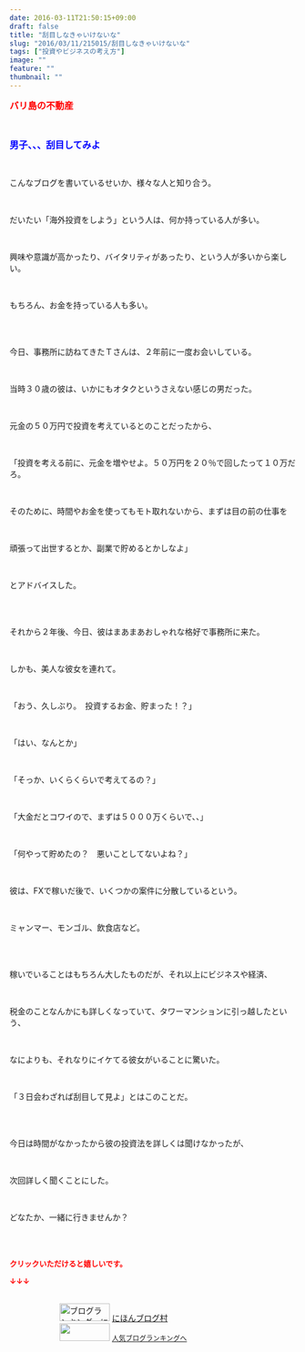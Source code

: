 ```yaml
---
date: 2016-03-11T21:50:15+09:00
draft: false
title: "刮目しなきゃいけないな"
slug: "2016/03/11/215015/刮目しなきゃいけないな"
tags: ["投資やビジネスの考え方"]
image: ""
feature: ""
thumbnail: ""
---
```

<p><font color="#ff0000" size="3"><strong>バリ島の不動産</strong></font></p><br/><p><font color="#0000ff" size="3"><strong>男子、、、刮目してみよ</strong></font></p><br/><p>こんなブログを書いているせいか、様々な人と知り合う。</p><br/><p>だいたい「海外投資をしよう」という人は、何か持っている人が多い。</p><br/><p>興味や意識が高かったり、バイタリティがあったり、という人が多いから楽しい。</p><br/><p>もちろん、お金を持っている人も多い。</p><br/><br/><p>今日、事務所に訪ねてきたＴさんは、２年前に一度お会いしている。</p><br/><p>当時３０歳の彼は、いかにもオタクというさえない感じの男だった。</p><br/><p>元金の５０万円で投資を考えているとのことだったから、</p><br/><p>「投資を考える前に、元金を増やせよ。５０万円を２０％で回したって１０万だろ。</p><br/><p>そのために、時間やお金を使ってもモト取れないから、まずは目の前の仕事を</p><br/><p>頑張って出世するとか、副業で貯めるとかしなよ」</p><br/><p>とアドバイスした。</p><br/><br/><p>それから２年後、今日、彼はまあまあおしゃれな格好で事務所に来た。</p><br/><p>しかも、美人な彼女を連れて。</p><br/><p>「おう、久しぶり。　投資するお金、貯まった！？」</p><br/><p>「はい、なんとか」</p><br/><p>「そっか、いくらくらいで考えてるの？」</p><br/><p>「大金だとコワイので、まずは５０００万くらいで、、」</p><br/><p>「何やって貯めたの？　悪いことしてないよね？」</p><br/><p>彼は、FXで稼いだ後で、いくつかの案件に分散しているという。</p><br/><p>ミャンマー、モンゴル、飲食店など。</p><br/><br/><p>稼いでいることはもちろん大したものだが、それ以上にビジネスや経済、</p><br/><p>税金のことなんかにも詳しくなっていて、タワーマンションに引っ越したという、</p><br/><p>なによりも、それなりにイケてる彼女がいることに驚いた。</p><br/><p>「３日会わざれば刮目して見よ」とはこのことだ。</p><br/><br/><p>今日は時間がなかったから彼の投資法を詳しくは聞けなかったが、</p><br/><p>次回詳しく聞くことにした。</p><br/><p>どなたか、一緒に行きませんか？</p><br/><br/><p><font color="#ff0000" size="2"><strong>クリックいただけると嬉しいです。<br/></strong></font></p><p><font color="#ff0000" size="2"><strong>↓↓↓</strong></font></p><p><br/><a href="ranking.html" target="_blank"><img border="0" alt="ブログランキング・にほんブログ村へ" src="data:image/svg+xml;charset=utf-8,%3Csvg%20xmlns%3D%22http%3A%2F%2Fwww.w3.org%2F2000%2Fsvg%22%20title%3D%22Placeholder%20for%20Images%22%20role%3D%22presentation%22%20viewBox%3D%220%200%2088%2031%22%20%2F%3E" width="88" height="31" data-src="https://img-proxy.blog-video.jp/images?url=http%3A%2F%2Fwww.blogmura.com%2Fimg%2Fwww88_31.gif" style="aspect-ratio: auto 88 / 31;"/><noscript><img border="0" alt="ブログランキング・にほんブログ村へ" src="https://img-proxy.blog-video.jp/images?url=http%3A%2F%2Fwww.blogmura.com%2Fimg%2Fwww88_31.gif" width="88" height="31"></noscript></a> <a href="ranking.html" target="_blank">にほんブログ村</a> <br/><a title="人気ブログランキングへ" href="link.php?1804582"><img border="0" src="data:image/svg+xml;charset=utf-8,%3Csvg%20xmlns%3D%22http%3A%2F%2Fwww.w3.org%2F2000%2Fsvg%22%20title%3D%22Placeholder%20for%20Images%22%20role%3D%22presentation%22%20viewBox%3D%220%200%2088%2031%22%20%2F%3E" width="88" height="31" data-src="https://blog.with2.net/img/banner/banner_22.gif" style="aspect-ratio: auto 88 / 31;"/><noscript><img border="0" src="https://blog.with2.net/img/banner/banner_22.gif" width="88" height="31"></noscript></a> <a style="FONT-SIZE: 12px" href="link.php?1804582">人気ブログランキングへ</a> </p>

